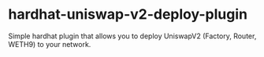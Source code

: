 # hardhat-uniswap-v2-deploy-plugin
Simple hardhat plugin that allows you to deploy UniswapV2 (Factory, Router, WETH9) to your network.
